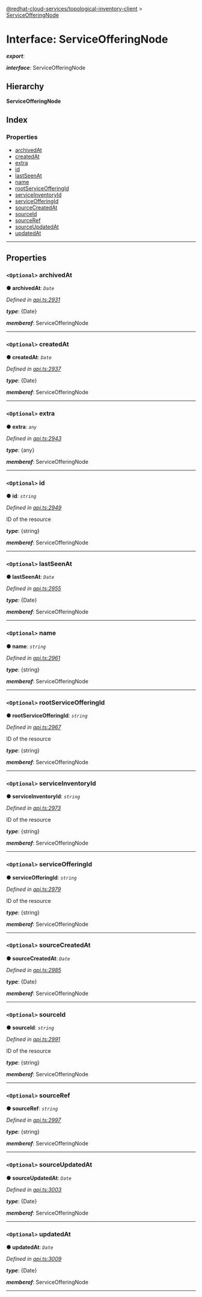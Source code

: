 [@redhat-cloud-services/topological-inventory-client](../README.md) > [ServiceOfferingNode](../interfaces/serviceofferingnode.md)

# Interface: ServiceOfferingNode

*__export__*: 

*__interface__*: ServiceOfferingNode

## Hierarchy

**ServiceOfferingNode**

## Index

### Properties

* [archivedAt](serviceofferingnode.md#archivedat)
* [createdAt](serviceofferingnode.md#createdat)
* [extra](serviceofferingnode.md#extra)
* [id](serviceofferingnode.md#id)
* [lastSeenAt](serviceofferingnode.md#lastseenat)
* [name](serviceofferingnode.md#name)
* [rootServiceOfferingId](serviceofferingnode.md#rootserviceofferingid)
* [serviceInventoryId](serviceofferingnode.md#serviceinventoryid)
* [serviceOfferingId](serviceofferingnode.md#serviceofferingid)
* [sourceCreatedAt](serviceofferingnode.md#sourcecreatedat)
* [sourceId](serviceofferingnode.md#sourceid)
* [sourceRef](serviceofferingnode.md#sourceref)
* [sourceUpdatedAt](serviceofferingnode.md#sourceupdatedat)
* [updatedAt](serviceofferingnode.md#updatedat)

---

## Properties

<a id="archivedat"></a>

### `<Optional>` archivedAt

**● archivedAt**: *`Date`*

*Defined in [api.ts:2931](https://github.com/RedHatInsights/javascript-clients/blob/master/packages/topological-inventory/api.ts#L2931)*

*__type__*: {Date}

*__memberof__*: ServiceOfferingNode

___
<a id="createdat"></a>

### `<Optional>` createdAt

**● createdAt**: *`Date`*

*Defined in [api.ts:2937](https://github.com/RedHatInsights/javascript-clients/blob/master/packages/topological-inventory/api.ts#L2937)*

*__type__*: {Date}

*__memberof__*: ServiceOfferingNode

___
<a id="extra"></a>

### `<Optional>` extra

**● extra**: *`any`*

*Defined in [api.ts:2943](https://github.com/RedHatInsights/javascript-clients/blob/master/packages/topological-inventory/api.ts#L2943)*

*__type__*: {any}

*__memberof__*: ServiceOfferingNode

___
<a id="id"></a>

### `<Optional>` id

**● id**: *`string`*

*Defined in [api.ts:2949](https://github.com/RedHatInsights/javascript-clients/blob/master/packages/topological-inventory/api.ts#L2949)*

ID of the resource

*__type__*: {string}

*__memberof__*: ServiceOfferingNode

___
<a id="lastseenat"></a>

### `<Optional>` lastSeenAt

**● lastSeenAt**: *`Date`*

*Defined in [api.ts:2955](https://github.com/RedHatInsights/javascript-clients/blob/master/packages/topological-inventory/api.ts#L2955)*

*__type__*: {Date}

*__memberof__*: ServiceOfferingNode

___
<a id="name"></a>

### `<Optional>` name

**● name**: *`string`*

*Defined in [api.ts:2961](https://github.com/RedHatInsights/javascript-clients/blob/master/packages/topological-inventory/api.ts#L2961)*

*__type__*: {string}

*__memberof__*: ServiceOfferingNode

___
<a id="rootserviceofferingid"></a>

### `<Optional>` rootServiceOfferingId

**● rootServiceOfferingId**: *`string`*

*Defined in [api.ts:2967](https://github.com/RedHatInsights/javascript-clients/blob/master/packages/topological-inventory/api.ts#L2967)*

ID of the resource

*__type__*: {string}

*__memberof__*: ServiceOfferingNode

___
<a id="serviceinventoryid"></a>

### `<Optional>` serviceInventoryId

**● serviceInventoryId**: *`string`*

*Defined in [api.ts:2973](https://github.com/RedHatInsights/javascript-clients/blob/master/packages/topological-inventory/api.ts#L2973)*

ID of the resource

*__type__*: {string}

*__memberof__*: ServiceOfferingNode

___
<a id="serviceofferingid"></a>

### `<Optional>` serviceOfferingId

**● serviceOfferingId**: *`string`*

*Defined in [api.ts:2979](https://github.com/RedHatInsights/javascript-clients/blob/master/packages/topological-inventory/api.ts#L2979)*

ID of the resource

*__type__*: {string}

*__memberof__*: ServiceOfferingNode

___
<a id="sourcecreatedat"></a>

### `<Optional>` sourceCreatedAt

**● sourceCreatedAt**: *`Date`*

*Defined in [api.ts:2985](https://github.com/RedHatInsights/javascript-clients/blob/master/packages/topological-inventory/api.ts#L2985)*

*__type__*: {Date}

*__memberof__*: ServiceOfferingNode

___
<a id="sourceid"></a>

### `<Optional>` sourceId

**● sourceId**: *`string`*

*Defined in [api.ts:2991](https://github.com/RedHatInsights/javascript-clients/blob/master/packages/topological-inventory/api.ts#L2991)*

ID of the resource

*__type__*: {string}

*__memberof__*: ServiceOfferingNode

___
<a id="sourceref"></a>

### `<Optional>` sourceRef

**● sourceRef**: *`string`*

*Defined in [api.ts:2997](https://github.com/RedHatInsights/javascript-clients/blob/master/packages/topological-inventory/api.ts#L2997)*

*__type__*: {string}

*__memberof__*: ServiceOfferingNode

___
<a id="sourceupdatedat"></a>

### `<Optional>` sourceUpdatedAt

**● sourceUpdatedAt**: *`Date`*

*Defined in [api.ts:3003](https://github.com/RedHatInsights/javascript-clients/blob/master/packages/topological-inventory/api.ts#L3003)*

*__type__*: {Date}

*__memberof__*: ServiceOfferingNode

___
<a id="updatedat"></a>

### `<Optional>` updatedAt

**● updatedAt**: *`Date`*

*Defined in [api.ts:3009](https://github.com/RedHatInsights/javascript-clients/blob/master/packages/topological-inventory/api.ts#L3009)*

*__type__*: {Date}

*__memberof__*: ServiceOfferingNode

___


